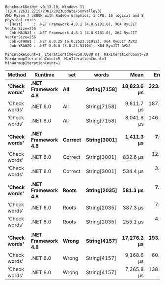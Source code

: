 ```

BenchmarkDotNet v0.13.10, Windows 11 (10.0.22631.2715/23H2/2023Update/SunValley3)
AMD Ryzen 7 5800H with Radeon Graphics, 1 CPU, 16 logical and 8 physical cores
  [Host]     : .NET Framework 4.8.1 (4.8.9181.0), X64 RyuJIT VectorSize=256
  Job-MAJNXI : .NET Framework 4.8.1 (4.8.9181.0), X64 RyuJIT VectorSize=256
  Job-GTHRWI : .NET 6.0.25 (6.0.2523.51912), X64 RyuJIT AVX2
  Job-YRAWZO : .NET 8.0.0 (8.0.23.53103), X64 RyuJIT AVX2

MinInvokeCount=1  IterationTime=250.0000 ms  MaxIterationCount=20  
MaxWarmupIterationCount=5  MinIterationCount=1  MinWarmupIterationCount=1  

```
| Method        | Runtime            | set     | words        | Mean        | Error     | StdDev   | Min         | Max         | Median      | Ratio |
|-------------- |------------------- |-------- |------------- |------------:|----------:|---------:|------------:|------------:|------------:|------:|
| **&#39;Check words&#39;** | **.NET Framework 4.8** | **All**     | **String[7158]** | **18,823.6 μs** | **323.49 μs** | **84.01 μs** | **18,725.3 μs** | **18,914.7 μs** | **18,864.2 μs** |  **1.92** |
| &#39;Check words&#39; | .NET 6.0           | All     | String[7158] |  9,811.7 μs | 187.63 μs | 48.73 μs |  9,725.0 μs |  9,841.1 μs |  9,830.4 μs |  1.00 |
| &#39;Check words&#39; | .NET 8.0           | All     | String[7158] |  8,041.8 μs | 146.56 μs | 76.65 μs |  7,962.9 μs |  8,174.5 μs |  8,033.0 μs |  0.82 |
|               |                    |         |              |             |           |          |             |             |             |       |
| **&#39;Check words&#39;** | **.NET Framework 4.8** | **Correct** | **String[3001]** |  **1,411.3 μs** |   **7.91 μs** |  **0.43 μs** |  **1,410.8 μs** |  **1,411.7 μs** |  **1,411.5 μs** |  **1.70** |
| &#39;Check words&#39; | .NET 6.0           | Correct | String[3001] |    832.6 μs |  12.72 μs |  1.97 μs |    830.0 μs |    834.1 μs |    833.1 μs |  1.00 |
| &#39;Check words&#39; | .NET 8.0           | Correct | String[3001] |    534.4 μs |   3.25 μs |  2.71 μs |    531.1 μs |    541.4 μs |    534.2 μs |  0.64 |
|               |                    |         |              |             |           |          |             |             |             |       |
| **&#39;Check words&#39;** | **.NET Framework 4.8** | **Roots**   | **String[2035]** |    **581.3 μs** |   **7.35 μs** |  **1.91 μs** |    **579.4 μs** |    **584.5 μs** |    **580.8 μs** |  **1.50** |
| &#39;Check words&#39; | .NET 6.0           | Roots   | String[2035] |    387.3 μs |   7.00 μs |  2.50 μs |    384.6 μs |    390.7 μs |    386.8 μs |  1.00 |
| &#39;Check words&#39; | .NET 8.0           | Roots   | String[2035] |    255.1 μs |   4.15 μs |  1.84 μs |    253.1 μs |    258.2 μs |    254.7 μs |  0.66 |
|               |                    |         |              |             |           |          |             |             |             |       |
| **&#39;Check words&#39;** | **.NET Framework 4.8** | **Wrong**   | **String[4157]** | **17,276.2 μs** | **193.11 μs** | **29.88 μs** | **17,247.7 μs** | **17,315.1 μs** | **17,271.0 μs** |  **1.88** |
| &#39;Check words&#39; | .NET 6.0           | Wrong   | String[4157] |  9,168.6 μs |  60.87 μs |  9.42 μs |  9,158.9 μs |  9,181.2 μs |  9,167.2 μs |  1.00 |
| &#39;Check words&#39; | .NET 8.0           | Wrong   | String[4157] |  7,365.8 μs | 138.74 μs | 91.77 μs |  7,227.3 μs |  7,440.7 μs |  7,407.4 μs |  0.81 |

